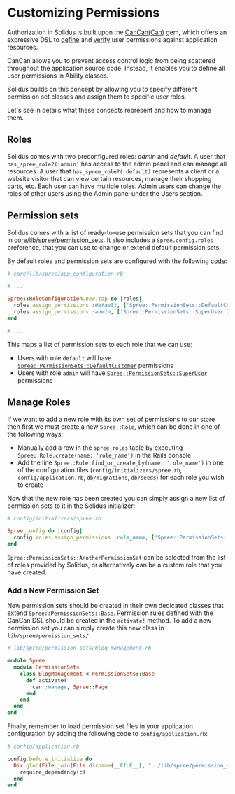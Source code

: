 # Customizing Permissions

Authorization in Solidus is built upon the
[CanCan(Can)](https://github.com/CanCanCommunity/cancancan) gem, which offers
an expressive DSL to
[define](https://github.com/CanCanCommunity/cancancan/wiki/defining-abilities)
and
[verify](https://github.com/CanCanCommunity/cancancan/wiki/checking-abilities)
user permissions against application resources.

CanCan allows you to prevent access control logic from being scattered
throughout the application source code. Instead, it enables you to define all
user permissions in Ability classes.

Solidus builds on this concept by allowing you to specify different permission
set classes and assign them to specific user roles.

Let's see in details what these concepts represent and how to manage them.

## Roles

Solidus comes with two preconfigured roles: *admin* and *default*. A user that
`has_spree_role?(:admin)` has access to the admin panel and can manage all
resources. A user that `has_spree_role?(:default)` represents a client or a
website visitor that can view certain resources, manage their shopping carts,
etc.  Each user can have multiple roles. Admin users can change the roles of
other users using the Admin panel under the Users section.

## Permission sets

Solidus comes with a list of ready-to-use permission sets that you can find in
[core/lib/spree/permission_sets][permissions-sets]. It also includes a
`Spree.config.roles` preference, that you can use to change or extend default
permission sets.

By default roles and permission sets are configured with the following
[code][roles-configuration]:

```ruby
# core/lib/spree/app_configuration.rb

# ...

Spree::RoleConfiguration.new.tap do |roles|
  roles.assign_permissions :default, ['Spree::PermissionSets::DefaultCustomer']
  roles.assign_permissions :admin, ['Spree::PermissionSets::SuperUser']
end

# ...
```

This maps a list of permission sets to each role that we can use:

- Users with role `default` will have
  [`Spree::PermissionSets::DefaultCustomer`][default-customer-permissions] permissions
- Users with role `admin` will have
  [`Spree::PermissionSets::SuperUser`][admin-permissions] permissions


[permissions-sets]: https://github.com/solidusio/solidus/tree/master/core/lib/spree/permission_sets
[roles-configuration]: https://github.com/solidusio/solidus/blob/3e6de0ce0c190fd7415d46557da5786c4dda13dd/core/lib/spree/app_configuration.rb#L445-L450
[default-customer-permissions]: https://github.com/solidusio/solidus/blob/master/core/lib/spree/permission_sets/default_customer.rb
[admin-permissions]: https://github.com/solidusio/solidus/blob/master/core/lib/spree/permission_sets/super_user.rb


## Manage Roles

If we want to add a new role with its own set of permissions to our store
then first we must create a new `Spree::Role`, which can be done
in one of the following ways:

- Manually add a row in the `spree_roles` table by executing
  `Spree::Role.create(name: 'role_name')` in the Rails console
- Add the line
  `Spree::Role.find_or_create_by(name: 'role_name')` in one of the configuration
  files (`config/initializers/spree.rb`, `config/application.rb`,
  `db/migrations`, `db/seeds`) for each role you wish to create

Now that the new role has been created you can simply assign a new list of
permission sets to it in the Solidus initializer:

```ruby
# config/initializers/spree.rb

Spree.config do |config|
  config.roles.assign_permissions :role_name, ['Spree::PermissionSets::AnotherPermissionSet']
end
```

`Spree::PermissionSets::AnotherPermissionSet` can be selected from the list of
roles provided by Solidus, or alternatively can be a custom role that you
have created.


### Add a New Permission Set

New permission sets should be created in their own dedicated classes that
extend `Spree::PermissionSets::Base`. Permission rules defined with the CanCan
DSL should be created in the `activate!` method. To add a new permission set you
can simply create this new class in `lib/spree/permission_sets/`:

```ruby
# lib/spree/permission_sets/blog_management.rb

module Spree
  module PermissionSets
    class BlogManagement < PermissionSets::Base
      def activate!
        can :manage, Spree::Page
      end
    end
  end
end
```

Finally, remember to load permission set files in your application
configuration by adding the following code to `config/application.rb`:

```ruby
# config/application.rb

config.before_initialize do
  Dir.glob(File.join(File.dirname(__FILE__), "../lib/spree/permission_sets/*.rb")) do |c|
    require_dependency(c)
  end
end
```
